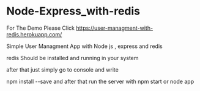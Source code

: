 # Node-Express_with-redis

For The Demo Please Click 
https://user-managment-with-redis.herokuapp.com/

Simple User Managment App with Node js , express and redis 

redis  Should be installed and running in your system

after that just simply go to console and write 

npm install --save
and after that run the server with 
npm start or node app
